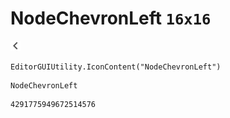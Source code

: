 # NodeChevronLeft `16x16`
<img src="/img/NodeChevronLeft.png" width=16 height=16>

``` CSharp
EditorGUIUtility.IconContent("NodeChevronLeft")
```
```
NodeChevronLeft
```
```
4291775949672514576
```
